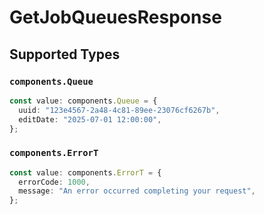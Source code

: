 # GetJobQueuesResponse


## Supported Types

### `components.Queue`

```typescript
const value: components.Queue = {
  uuid: "123e4567-2a48-4c81-89ee-23076cf6267b",
  editDate: "2025-07-01 12:00:00",
};
```

### `components.ErrorT`

```typescript
const value: components.ErrorT = {
  errorCode: 1000,
  message: "An error occurred completing your request",
};
```

